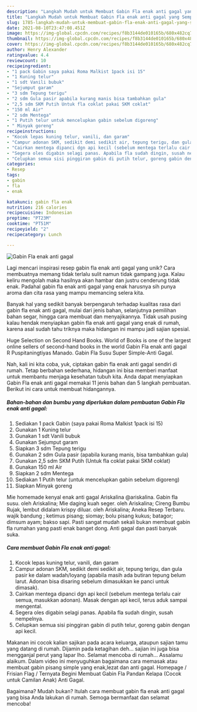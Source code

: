```yaml
---
description: "Langkah Mudah untuk Membuat Gabin Fla enak anti gagal yang Sempurna"
title: "Langkah Mudah untuk Membuat Gabin Fla enak anti gagal yang Sempurna"
slug: 1785-langkah-mudah-untuk-membuat-gabin-fla-enak-anti-gagal-yang-sempurna
date: 2021-08-10T23:47:08.451Z
image: https://img-global.cpcdn.com/recipes/f8b3144de010165b/680x482cq70/gabin-fla-enak-anti-gagal-foto-resep-utama.jpg
thumbnail: https://img-global.cpcdn.com/recipes/f8b3144de010165b/680x482cq70/gabin-fla-enak-anti-gagal-foto-resep-utama.jpg
cover: https://img-global.cpcdn.com/recipes/f8b3144de010165b/680x482cq70/gabin-fla-enak-anti-gagal-foto-resep-utama.jpg
author: Henry Alexander
ratingvalue: 4.4
reviewcount: 10
recipeingredient:
- "1 pack Gabin saya pakai Roma Malkist 1pack isi 15"
- "1 Kuning telur"
- "1 sdt Vanili bubuk"
- "Sejumput garam"
- "3 sdm Tepung terigu"
- "2 sdm Gula pasir apabila kurang manis bisa tambahkan gula"
- "2,5 sdm SKM Putih Untuk fla coklat pakai SKM coklat"
- "150 ml Air"
- "2 sdm Mentega"
- "1 Putih telur untuk mencelupkan gabin sebelum digoreng"
- " Minyak goreng"
recipeinstructions:
- "Kocok lepas kuning telur, vanili, dan garam"
- "Campur adonan SKM, sedikit demi sedikit air, tepung terigu, dan gula pasir ke dalam wadah/loyang (apabila masih ada butiran tepung belum larut. Adonan bisa disaring sebelum dimasukkan ke panci untuk dimasak)."
- "Cairkan mentega dipanci dgn api kecil (sebelum mentega terlalu cair semua, masukkan adonan). Masak dengan api kecil, terus aduk sampai mengental."
- "Segera oles digabin selagi panas. Apabila fla sudah dingin, susah nempelnya."
- "Celupkan semua sisi pinggiran gabin di putih telur, goreng gabin dengan api kecil."
categories:
- Resep
tags:
- gabin
- fla
- enak

katakunci: gabin fla enak 
nutrition: 216 calories
recipecuisine: Indonesian
preptime: "PT23M"
cooktime: "PT51M"
recipeyield: "2"
recipecategory: Lunch

---
```



![Gabin Fla enak anti gagal](https://img-global.cpcdn.com/recipes/f8b3144de010165b/680x482cq70/gabin-fla-enak-anti-gagal-foto-resep-utama.jpg)

Lagi mencari inspirasi resep gabin fla enak anti gagal yang unik? Cara membuatnya memang tidak terlalu sulit namun tidak gampang juga. Kalau keliru mengolah maka hasilnya akan hambar dan justru cenderung tidak enak. Padahal gabin fla enak anti gagal yang enak harusnya sih punya aroma dan cita rasa yang mampu memancing selera kita.

Banyak hal yang sedikit banyak berpengaruh terhadap kualitas rasa dari gabin fla enak anti gagal, mulai dari jenis bahan, selanjutnya pemilihan bahan segar, hingga cara membuat dan menyajikannya. Tidak usah pusing kalau hendak menyiapkan gabin fla enak anti gagal yang enak di rumah, karena asal sudah tahu triknya maka hidangan ini mampu jadi sajian spesial.

Huge Selection on Second Hand Books. World of Books is one of the largest online sellers of second-hand books in the world Gabin Fla enak anti gagal R Puspitaningtiyas Manado. Gabin Fla Susu Super Simple-Anti Gagal.


Nah, kali ini kita coba, yuk, ciptakan gabin fla enak anti gagal sendiri di rumah. Tetap berbahan sederhana, hidangan ini bisa memberi manfaat untuk membantu menjaga kesehatan tubuh kita. Anda dapat menyiapkan Gabin Fla enak anti gagal memakai 11 jenis bahan dan 5 langkah pembuatan. Berikut ini cara untuk membuat hidangannya.

<!--inarticleads1-->

##### Bahan-bahan dan bumbu yang diperlukan dalam pembuatan Gabin Fla enak anti gagal:

1. Sediakan 1 pack Gabin (saya pakai Roma Malkist 1pack isi 15)
1. Gunakan 1 Kuning telur
1. Gunakan 1 sdt Vanili bubuk
1. Gunakan Sejumput garam
1. Siapkan 3 sdm Tepung terigu
1. Gunakan 2 sdm Gula pasir (apabila kurang manis, bisa tambahkan gula)
1. Gunakan 2,5 sdm SKM Putih (Untuk fla coklat pakai SKM coklat)
1. Gunakan 150 ml Air
1. Siapkan 2 sdm Mentega
1. Sediakan 1 Putih telur (untuk mencelupkan gabin sebelum digoreng)
1. Siapkan  Minyak goreng


Mie homemade kenyal enak anti gagal Ariskalina @ariskalina. Gabin fla susu. oleh Ariskalina; Mie daging kuah seger. oleh Ariskalina; Cireng Bumbu Rujak, lembut didalam krispy diluar. oleh Ariskalina; Aneka Resep Terbaru. wajik bandung ; ketimus pisang; siomay; bolu pisang kukus; batagor; dimsum ayam; bakso sapi. Pasti sangat mudah sekali bukan membuat gabin fla rumahan yang pasti enak banget dong. Anti gagal dan pasti banyak suka. 

<!--inarticleads2-->

##### Cara membuat Gabin Fla enak anti gagal:

1. Kocok lepas kuning telur, vanili, dan garam
1. Campur adonan SKM, sedikit demi sedikit air, tepung terigu, dan gula pasir ke dalam wadah/loyang (apabila masih ada butiran tepung belum larut. Adonan bisa disaring sebelum dimasukkan ke panci untuk dimasak).
1. Cairkan mentega dipanci dgn api kecil (sebelum mentega terlalu cair semua, masukkan adonan). Masak dengan api kecil, terus aduk sampai mengental.
1. Segera oles digabin selagi panas. Apabila fla sudah dingin, susah nempelnya.
1. Celupkan semua sisi pinggiran gabin di putih telur, goreng gabin dengan api kecil.


Makanan ini cocok kalian sajikan pada acara keluarga, ataupun sajian tamu yang datang di rumah. Dijamin pada ketagihan deh… sajian ini juga bisa mengganjal perut yang lapar lho. Selamat mencoba di rumah… Assalamu alaikum. Dalam video ini menyuguhkan bagaimana cara memasak atau membuat gabin pisang simple yang enak,lezat dan anti gagal. Homepage / Frisian Flag / Ternyata Begini Membuat Gabin Fla Pandan Kelapa (Cocok untuk Camilan Anak) Anti Gagal. 

Bagaimana? Mudah bukan? Itulah cara membuat gabin fla enak anti gagal yang bisa Anda lakukan di rumah. Semoga bermanfaat dan selamat mencoba!
